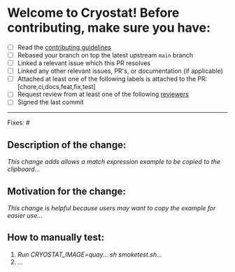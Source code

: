 # Welcome to Cryostat! Before contributing, make sure you have:
* [ ] Read the [contributing guidelines](https://github.com/cryostatio/cryostat/blob/main/CONTRIBUTING.md)
* [ ] Rebased your branch on top the latest upstream `main` branch
* [ ] Linked a relevant issue which this PR resolves
* [ ] Linked any other relevant issues, PR's, or documentation (if applicable)
* [ ] Attached at least one of the following labels is attached to the PR: [chore,ci,docs,feat,fix,test]
* [ ] Request review from at least one of the following [reviewers](https://github.com/orgs/cryostatio/teams/reviewers)
* [ ] Signed the last commit 
_______________________________________________

Fixes: #<issue number>

## Description of the change:
*This change adds allows a match expression example to be copied to the clipboard...*

## Motivation for the change:
*This change is helpful because users may want to copy the example for easier use...*


## How to manually test:
1. *Run CRYOSTAT_IMAGE=quay... sh smoketest.sh...*
2. *...*
